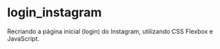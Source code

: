 # login_instagram
Recriando a página inicial (login) do Instagram, utilizando CSS Flexbox e JavaScript.
